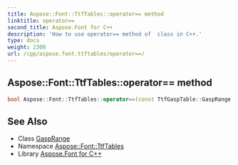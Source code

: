 ```yaml
---
title: Aspose::Font::TtfTables::operator== method
linktitle: operator==
second_title: Aspose.Font for C++
description: 'How to use operator== method of  class in C++.'
type: docs
weight: 2300
url: /cpp/aspose.font.ttftables/operator==/
---
```

## Aspose::Font::TtfTables::operator== method




```cpp
bool Aspose::Font::TtfTables::operator==(const TtfGaspTable::GaspRange &o1, const TtfGaspTable::GaspRange &o2)
```

## See Also

* Class [GaspRange](../ttfgasptable/gasprange/)
* Namespace [Aspose::Font::TtfTables](../)
* Library [Aspose.Font for C++](../../)
